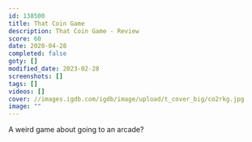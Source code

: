 ```yaml
---
id: 138500
title: That Coin Game
description: That Coin Game - Review
score: 60
date: 2020-04-28
completed: false
goty: []
modified_date: 2023-02-28
screenshots: []
tags: []
videos: []
cover: //images.igdb.com/igdb/image/upload/t_cover_big/co2rkg.jpg
image: ""
---
```

A weird game about going to an arcade?